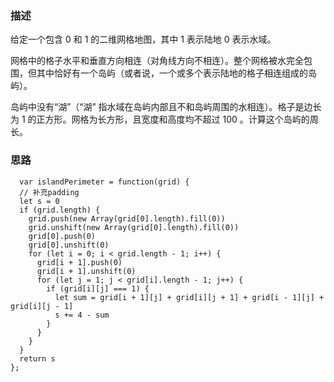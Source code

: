 ### 描述

给定一个包含 0 和 1 的二维网格地图，其中 1 表示陆地 0 表示水域。

网格中的格子水平和垂直方向相连（对角线方向不相连）。整个网格被水完全包围，但其中恰好有一个岛屿（或者说，一个或多个表示陆地的格子相连组成的岛屿）。

岛屿中没有“湖”（“湖” 指水域在岛屿内部且不和岛屿周围的水相连）。格子是边长为 1 的正方形。网格为长方形，且宽度和高度均不超过 100 。计算这个岛屿的周长。

### 思路

```
  var islandPerimeter = function(grid) {
  // 补充padding
  let s = 0
  if (grid.length) {
    grid.push(new Array(grid[0].length).fill(0))
    grid.unshift(new Array(grid[0].length).fill(0))
    grid[0].push(0)
    grid[0].unshift(0)
    for (let i = 0; i < grid.length - 1; i++) {
      grid[i + 1].push(0)
      grid[i + 1].unshift(0)
      for (let j = 1; j < grid[i].length - 1; j++) {
        if (grid[i][j] === 1) {
          let sum = grid[i + 1][j] + grid[i][j + 1] + grid[i - 1][j] + grid[i][j - 1] 
          s += 4 - sum
        }
      }
    }
  }
  return s
};
```